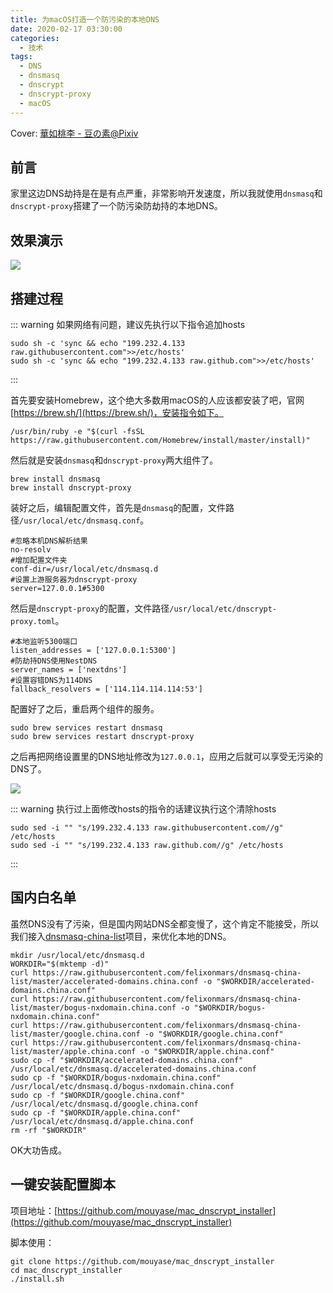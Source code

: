 ```yaml
---
title: 为macOS打造一个防污染的本地DNS
date: 2020-02-17 03:30:00
categories: 
  - 技术
tags: 
  - DNS
  - dnsmasq
  - dnscrypt
  - dnscrypt-proxy
  - macOS
---
```



Cover: [華如桃李 - 豆の素@Pixiv](https://www.pixiv.net/artworks/79500654)

## 前言

家里这边DNS劫持是在是有点严重，非常影响开发速度，所以我就使用`dnsmasq`和`dnscrypt-proxy`搭建了一个防污染防劫持的本地DNS。

## 效果演示

![](~public/assets/28/1.jpg)

## 搭建过程

::: warning
如果网络有问题，建议先执行以下指令追加hosts
```shell
sudo sh -c 'sync && echo "199.232.4.133 raw.githubusercontent.com">>/etc/hosts'
sudo sh -c 'sync && echo "199.232.4.133 raw.github.com">>/etc/hosts'
```
:::


首先要安装Homebrew，这个绝大多数用macOS的人应该都安装了吧，官网[https://brew.sh/](https://brew.sh/)，安装指令如下。

```shell
/usr/bin/ruby -e "$(curl -fsSL https://raw.githubusercontent.com/Homebrew/install/master/install)"
```

然后就是安装`dnsmasq`和`dnscrypt-proxy`两大组件了。

```shell
brew install dnsmasq
brew install dnscrypt-proxy
```

装好之后，编辑配置文件，首先是`dnsmasq`的配置，文件路径`/usr/local/etc/dnsmasq.conf`。

```shell
#忽略本机DNS解析结果
no-resolv
#增加配置文件夹
conf-dir=/usr/local/etc/dnsmasq.d
#设置上游服务器为dnscrypt-proxy
server=127.0.0.1#5300
```

然后是`dnscrypt-proxy`的配置，文件路径`/usr/local/etc/dnscrypt-proxy.toml`。

```shell
#本地监听5300端口
listen_addresses = ['127.0.0.1:5300']
#防劫持DNS使用NestDNS
server_names = ['nextdns']
#设置容错DNS为114DNS
fallback_resolvers = ['114.114.114.114:53']
```

配置好了之后，重启两个组件的服务。

```shell
sudo brew services restart dnsmasq
sudo brew services restart dnscrypt-proxy
```

之后再把网络设置里的DNS地址修改为`127.0.0.1`，应用之后就可以享受无污染的DNS了。

![](~public/assets/28/2.jpg)

::: warning
执行过上面修改hosts的指令的话建议执行这个清除hosts
```shell
sudo sed -i "" "s/199.232.4.133 raw.githubusercontent.com//g" /etc/hosts
sudo sed -i "" "s/199.232.4.133 raw.github.com//g" /etc/hosts
```
:::

## 国内白名单

虽然DNS没有了污染，但是国内网站DNS全都变慢了，这个肯定不能接受，所以我们接入[dnsmasq-china-list](https://github.com/felixonmars/dnsmasq-china-list)项目，来优化本地的DNS。

```shell
mkdir /usr/local/etc/dnsmasq.d
WORKDIR="$(mktemp -d)"
curl https://raw.githubusercontent.com/felixonmars/dnsmasq-china-list/master/accelerated-domains.china.conf -o "$WORKDIR/accelerated-domains.china.conf"
curl https://raw.githubusercontent.com/felixonmars/dnsmasq-china-list/master/bogus-nxdomain.china.conf -o "$WORKDIR/bogus-nxdomain.china.conf"
curl https://raw.githubusercontent.com/felixonmars/dnsmasq-china-list/master/google.china.conf -o "$WORKDIR/google.china.conf"
curl https://raw.githubusercontent.com/felixonmars/dnsmasq-china-list/master/apple.china.conf -o "$WORKDIR/apple.china.conf"
sudo cp -f "$WORKDIR/accelerated-domains.china.conf" /usr/local/etc/dnsmasq.d/accelerated-domains.china.conf
sudo cp -f "$WORKDIR/bogus-nxdomain.china.conf" /usr/local/etc/dnsmasq.d/bogus-nxdomain.china.conf
sudo cp -f "$WORKDIR/google.china.conf" /usr/local/etc/dnsmasq.d/google.china.conf
sudo cp -f "$WORKDIR/apple.china.conf" /usr/local/etc/dnsmasq.d/apple.china.conf
rm -rf "$WORKDIR"
```

OK大功告成。

## 一键安装配置脚本

项目地址：[https://github.com/mouyase/mac_dnscrypt_installer](https://github.com/mouyase/mac_dnscrypt_installer)

脚本使用：

```shell
git clone https://github.com/mouyase/mac_dnscrypt_installer
cd mac_dnscrypt_installer
./install.sh
```
